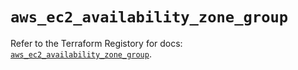 # `aws_ec2_availability_zone_group`

Refer to the Terraform Registory for docs: [`aws_ec2_availability_zone_group`](https://www.terraform.io/docs/providers/aws/r/ec2_availability_zone_group).
